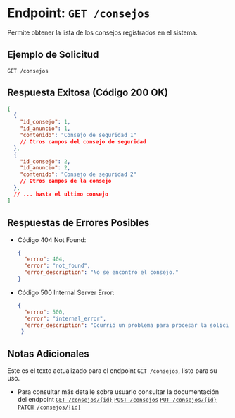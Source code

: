 
# Endpoint: `GET /consejos`

Permite obtener la lista de los  consejos registrados en el sistema.

## Ejemplo de Solicitud
```http
GET /consejos
```

## Respuesta Exitosa (Código 200 OK)
```json
[
  {
    "id_consejo": 1,
    "id_anuncio": 1,
    "contenido": "Consejo de seguridad 1"
    // Otros campos del consejo de seguridad
  },
  {
    "id_consejo": 2,
    "id_anuncio": 2,
    "contenido": "Consejo de seguridad 2"
    // Otros campos de la consejo
  },
  // ... hasta el ultimo consejo
]


```

## Respuestas de Errores Posibles
- Código 404 Not Found:

  ```json
  {
    "errno": 404,
    "error": "not_found",
    "error_description": "No se encontró el consejo."
  }
  ```

- Código 500 Internal Server Error:
  ```json
  {
    "errno": 500,
    "error": "internal_error",
    "error_description": "Ocurrió un problema para procesar la solicitud"
   }

  ```

## Notas Adicionales


Este es el texto actualizado para el endpoint `GET /consejos`, listo para su uso.
- Para consultar más detalle sobre usuario consultar
  la documentación del endpoint
[`GET /consejos/{id}`](../endpoints/get-consejos-id.md)
[`POST /consejos`](../endpoints/post-consejos.md)
[`PUT /consejos/{id}`](../endpoints/put-consejos-id.md)
[`PATCH /consejos/{id}`](../endpoints/patch-consejos-id.md)